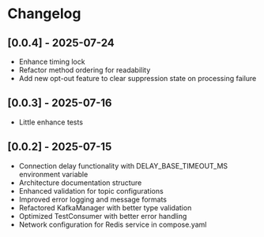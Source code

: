 # Changelog

## [0.0.4] - 2025-07-24

- Enhance timing lock
- Refactor method ordering for readability
- Add new opt-out feature to clear suppression state on processing failure

## [0.0.3] - 2025-07-16

- Little enhance tests

## [0.0.2] - 2025-07-15

- Connection delay functionality with DELAY_BASE_TIMEOUT_MS environment variable
- Architecture documentation structure
- Enhanced validation for topic configurations
- Improved error logging and message formats
- Refactored KafkaManager with better type validation
- Optimized TestConsumer with better error handling
- Network configuration for Redis service in compose.yaml
